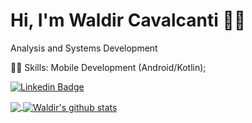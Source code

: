 

# Hi, I'm Waldir Cavalcanti :wave::smiley:

Analysis and Systems Development 

👨‍💻  Skills: Mobile Development (Android/Kotlin);

[![Linkedin Badge](https://img.shields.io/badge/-LinkedIn-blue?style=flat-square&logo=Linkedin&logoColor=white&link=https://www.linkedin.com/in/waldircavalcanti/)](https://www.linkedin.com/in/waldircavalcanti/)


<a href="https://github.com/waldircavalcanti/github-readme-stats">
  <!-- Change the `github-readme-stats.anuraghazra1.vercel.app` to `github-readme-stats.vercel.app`  -->
  <img align="center" src="https://github-readme-stats.anuraghazra1.vercel.app/api/top-langs/?username=waldircavalcanti&layout=compact&theme=dark&show_icons=true" />
</a>

<a href="https://github.com/waldircavalcanti/github-readme-stats">
  <img align="center" src="https://github-readme-stats.anuraghazra1.vercel.app/api?username=waldircavalcanti&show_icons=true&include_all_commits=true&theme=dark&show_icons=true" alt="Waldir's github stats" />
</a>
